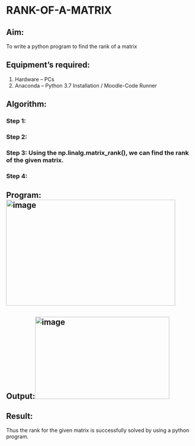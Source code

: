 # RANK-OF-A-MATRIX
## Aim:
To write a python program to find the rank of a matrix
## Equipment’s required:
1. 	Hardware – PCs
2. 	Anaconda – Python 3.7 Installation / Moodle-Code Runner
## Algorithm:
### Step 1: 
### Step 2: 
### Step 3: Using the np.linalg.matrix_rank(), we can find the rank of the given matrix.
### Step 4: 
## Program:<img width="456" height="286" alt="image" src="https://github.com/user-attachments/assets/534b668e-51e1-4412-a38d-1baf8520e97d" />

## Output:<img width="362" height="222" alt="image" src="https://github.com/user-attachments/assets/035a5119-d3c9-473a-8ce7-75d2d217b8ab" />

## Result:
Thus the rank for the given matrix is successfully solved by  using a python program.

